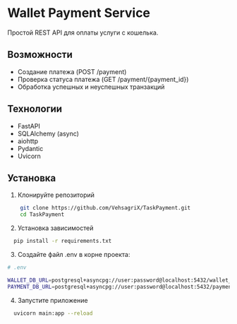 # Wallet Payment Service

Простой REST API для оплаты услуги с кошелька.

## Возможности

- Создание платежа (POST /payment)
- Проверка статуса платежа (GET /payment/{payment_id})
- Обработка успешных и неуспешных транзакций

## Технологии

- FastAPI
- SQLAlchemy (async)
- aiohttp
- Pydantic
- Uvicorn


## Установка

1. Клонируйте репозиторий

```bash
    git clone https://github.com/VehsagriX/TaskPayment.git
    cd TaskPayment
```
2. Установка зависимостей

```bash
  pip install -r requirements.txt
```
3. Создайте файл .env в корне проекта:


```bash
# .env

WALLET_DB_URL=postgresql+asyncpg://user:password@localhost:5432/wallet_db
PAYMENT_DB_URL=postgresql+asyncpg://user:password@localhost:5432/payment_db

```
4. Запустите приложение
```bash
  uvicorn main:app --reload

```